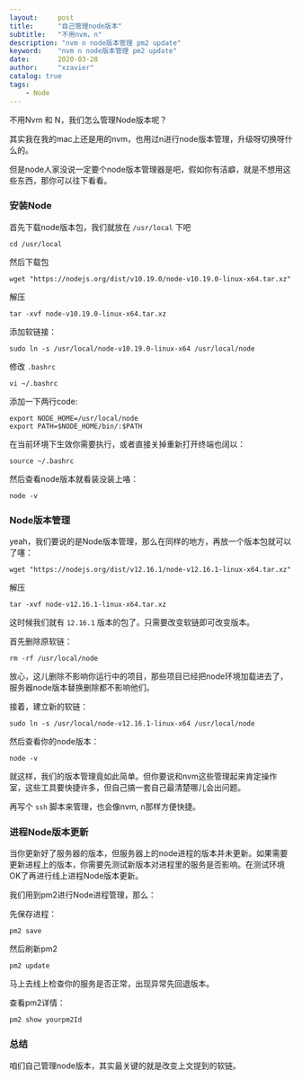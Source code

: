 ```yaml
---
layout:     post
title:      "自己管理node版本"
subtitle:   "不用nvm，n"
description: "nvm n node版本管理 pm2 update"
keyword:    "nvm n node版本管理 pm2 update"
date:       2020-03-28
author:     "xzavier"
catalog: true
tags:
    - Node
---
```


不用Nvm 和 N，我们怎么管理Node版本呢？

其实我在我的mac上还是用的nvm，也用过n进行node版本管理，升级呀切换呀什么的。

但是node人家没说一定要个node版本管理器是吧，假如你有洁癖，就是不想用这些东西，那你可以往下看看。

### 安装Node

首先下载node版本包，我们就放在 `/usr/local` 下吧

    cd /usr/local

然后下载包

    wget "https://nodejs.org/dist/v10.19.0/node-v10.19.0-linux-x64.tar.xz"

解压

    tar -xvf node-v10.19.0-linux-x64.tar.xz

添加软链接：

    sudo ln -s /usr/local/node-v10.19.0-linux-x64 /usr/local/node

修改 `.bashrc`

    vi ~/.bashrc

添加一下两行code:

    export NODE_HOME=/usr/local/node
    export PATH=$NODE_HOME/bin/:$PATH

在当前环境下生效你需要执行，或者直接关掉重新打开终端也阔以：

    source ~/.bashrc

然后查看node版本就看装没装上咯：

    node -v

### Node版本管理

yeah，我们要说的是Node版本管理，那么在同样的地方，再放一个版本包就可以了噻：

    wget "https://nodejs.org/dist/v12.16.1/node-v12.16.1-linux-x64.tar.xz"

解压

    tar -xvf node-v12.16.1-linux-x64.tar.xz

这时候我们就有 `12.16.1` 版本的包了。只需要改变软链即可改变版本。

首先删除原软链：

    rm -rf /usr/local/node

放心，这儿删除不影响你运行中的项目，那些项目已经把node环境加载进去了，服务器node版本替换删除都不影响他们。

接着，建立新的软链：

    sudo ln -s /usr/local/node-v12.16.1-linux-x64 /usr/local/node

然后查看你的node版本：

    node -v

就这样，我们的版本管理竟如此简单。但你要说和nvm这些管理起来肯定操作室，这些工具要快捷许多，但自己搞一套自己最清楚哪儿会出问题。

再写个 `ssh` 脚本来管理，也会像nvm, n那样方便快捷。

### 进程Node版本更新

当你更新好了服务器的版本，但服务器上的node进程的版本并未更新。如果需要更新进程上的版本，你需要先测试新版本对进程里的服务是否影响。在测试环境OK了再进行线上进程Node版本更新。

我们用到pm2进行Node进程管理，那么：

先保存进程：

    pm2 save

然后刷新pm2

    pm2 update 

马上去线上检查你的服务是否正常，出现异常先回退版本。

查看pm2详情：

    pm2 show yourpm2Id

### 总结

咱们自己管理node版本，其实最关键的就是改变上文提到的软链。



